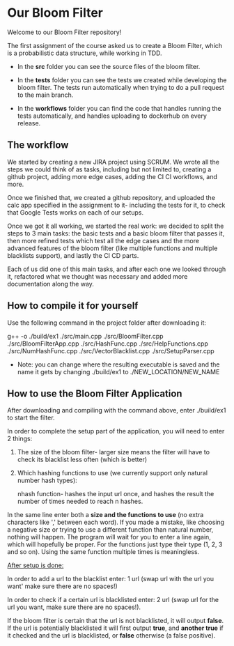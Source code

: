 # Our Bloom Filter
Welcome to our Bloom Filter repository!

The first assignment of the course asked us to create a Bloom Filter, which is a probabilistic data structure, while working in TDD.

* In the **src** folder you can see the source files of the bloom filter.

* In the **tests** folder you can see the tests we created while developing the bloom filter.
The tests run automatically when trying to do a pull request to the main branch.

* In the **workflows** folder you can find the code that handles running the tests automatically,  and handles uploading to dockerhub on every release.


## The workflow
We started by creating a new JIRA project using SCRUM. We wrote all the steps we could think of as tasks, including but not limited to, creating a github project, adding more edge cases, adding the CI CI workflows, and more. 

Once we finished that, we created a github repository, and uploaded the calc app specified in the assignment to it- including the tests for it, to check that Google Tests works on each of our setups. 

Once we got it all working, we started the real work: we decided to split the steps to 3 main tasks: the basic tests and a basic bloom filter that passes it, 
then more refined tests which test all the edge cases and the more advanced features of the bloom filter (like multiple functions and multiple blacklists support), and lastly the CI CD parts. 

Each of us did one of this main tasks, and after each one we looked through it, refactored what we thought was necessary and added more documentation along the way.

## How to compile it for yourself
Use the following command in the project folder after downloading it:

g++ -o ./build/ex1 ./src/main.cpp ./src/BloomFilter.cpp ./src/BloomFilterApp.cpp ./src/HashFunc.cpp ./src/HelpFunctions.cpp ./src/NumHashFunc.cpp ./src/VectorBlacklist.cpp ./src/SetupParser.cpp

* Note: you can change where the resulting executable is saved and the name it gets by changing ./build/ex1 to ./NEW_LOCATION/NEW_NAME

## How to use the Bloom Filter Application
After downloading and compiling with the command above, enter ./build/ex1 to start the filter.

In order to complete the setup part of the application, you will need to enter 2 things:
1. The size of the bloom filter- larger size means the filter will have to check its blacklist less often (which is better)
2. Which hashing functions to use (we currently support only natural number hash types):

   nhash function- hashes the input url once, and hashes the result the number of times needed to reach n hashes.

In the same line enter both a **size and the functions to use** (no extra characters like ',' between each word).
If you made a mistake, like choosing a negative size or trying to use a different function than natural number, nothing will happen.
The program will wait for you to enter a line again, which will hopefully be proper.
For the functions just type their type (1, 2, 3 and so on). Using the same function multiple times is meaningless.


<ins>After setup is done: </ins>

In order to add a url to the blacklist enter:
1 url (swap url with the url you want' make sure there are no spaces!)

In order to check if a certain url is blacklisted enter:
2 url (swap url for the url you want, make sure there are no spaces!).

If the bloom filter is certain that the url is not blacklisted, it will output **false**.
If the url is potentially blacklisted it will first output **true**, and **another true** if it checked and the url is blacklisted, or **false** otherwise (a false positive).


